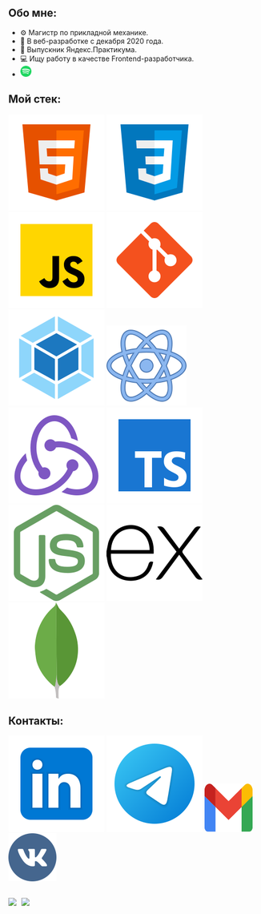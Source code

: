 ## Обо мне:
* :gear: Магистр по прикладной механике.
* :running: В веб-разработке с декабря 2020 года.
* :orange_book: Выпускник Яндекс.Практикума.
* :computer: Ищу работу в качестве Frontend-разработчика.
* [<img src="./svg/spotify.svg" width="22px" height="22px">](https://open.spotify.com/playlist/07wHxD2DPUmjmdiKLeS7LQ?si=239eaba3da384521)

## Мой стек:
![HTML](./svg/html-5.svg)
![CSS](./svg/css3.svg)
![JS](./svg/JS.svg)
![Git](./svg/git.svg)
![Webpack](./svg/webpack.svg)
![React](./svg/react.svg)
![Redux](./svg/redux.svg)
![TypeScript](./svg/TS.svg)
![Node](./svg/nodejs.svg)
![Express](./svg/expressjs.svg)
![MongoDB](./svg/mongodb.svg)

## Контакты:
[<img src="./svg/Linkedin.svg">](https://www.linkedin.com/in/andreysdrv/)
[<img src="./svg/telegram.svg">](https://t.me/andreysdrv)
[<img src="./svg/gmail.svg" width="96px" height="96px">](mailto:sidorov.au.official@gmail.com)
[<img src="./svg/vk.svg" width="96px" height="96px">](https://vk.com/samsepiol1337)

##
<div>
  <a href="https://github-readme-stats.vercel.app/api?username=andreysdrv&hide=contribs&show_icons=true&theme=react">
    <img  align="left" height="130" style="margin-right: 10px" src="https://github-readme-stats.vercel.app/api?username=andreysdrv&hide=contribs&show_icons=true&theme=react" />
  </a>
  <a href="https://github-readme-stats.vercel.app/api/top-langs/?username=andreysdrv&layout=compact&theme=react">
    <img align="left" height="130" src="https://github-readme-stats.vercel.app/api/top-langs/?username=andreysdrv&layout=compact&theme=react" />
  </a>
</div>
